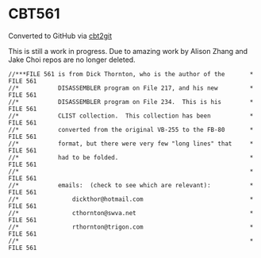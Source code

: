 # CBT561
Converted to GitHub via [cbt2git](https://github.com/wizardofzos/cbt2git)

This is still a work in progress. 
Due to amazing work by Alison Zhang and Jake Choi repos are no longer deleted.

```
//***FILE 561 is from Dick Thornton, who is the author of the       *   FILE 561
//*           DISASSEMBLER program on File 217, and his new         *   FILE 561
//*           DISASSEMBLER program on File 234.  This is his        *   FILE 561
//*           CLIST collection.  This collection has been           *   FILE 561
//*           converted from the original VB-255 to the FB-80       *   FILE 561
//*           format, but there were very few "long lines" that     *   FILE 561
//*           had to be folded.                                     *   FILE 561
//*                                                                 *   FILE 561
//*           emails:  (check to see which are relevant):           *   FILE 561
//*               dickthor@hotmail.com                              *   FILE 561
//*               cthornton@swva.net                                *   FILE 561
//*               rthornton@trigon.com                              *   FILE 561
//*                                                                 *   FILE 561
```
